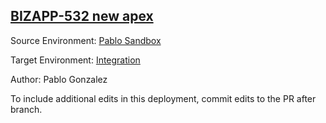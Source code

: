 ## [BIZAPP-532 new apex](https://app.salto.io/orgs/84e41f56-7290-4005-85ea-2b1daf513340/envs/421e8580-6149-4ce8-a304-2d79afa136b2/deployments/66958a62-7664-4341-b04d-4af1a12072e8)

Source Environment: [Pablo Sandbox](https://app.salto.io/orgs/84e41f56-7290-4005-85ea-2b1daf513340/envs/9acd5bb6-aedd-4d2e-9e0c-4ca3305ab117) 

Target Environment: [Integration](https://app.salto.io/orgs/84e41f56-7290-4005-85ea-2b1daf513340/envs/421e8580-6149-4ce8-a304-2d79afa136b2) 

Author: Pablo Gonzalez

To include additional edits in this deployment, commit edits to the PR after branch.